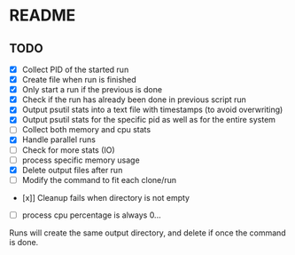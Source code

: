 # README


## TODO
 - [x] Collect PID of the started run
 - [x] Create file when run is finished
 - [x] Only start a run if the previous is done
 - [x] Check if the run has already been done in previous script run
 - [x] Output psutil stats into a text file with timestamps (to avoid overwriting)
 - [x] Output psutil stats for the specific pid as well as for the entire system
 - [ ] Collect both memory and cpu stats
 - [x] Handle parallel runs
 - [ ] Check for more stats (IO)
 - [ ] process specific memory usage
 - [x] Delete output files after run
 - [ ] Modify the command to fit each clone/run

- [x]] Cleanup fails when directory is not empty
- [ ] process cpu percentage is always 0...


Runs will create the same output directory, and delete if once the command is done.
